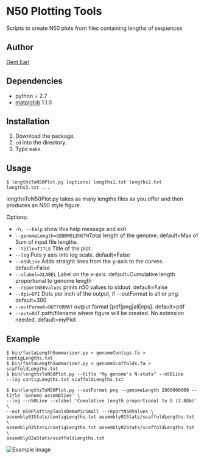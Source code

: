 # N50 Plotting Tools
Scripts to create N50 plots from files containing lengths of sequences

## Author
[Dent Earl](https://github.com/dentearl/)

## Dependencies
* python = 2.7
* [matplotlib](http://matplotlib.sourceforge.net/) 1.1.0

## Installation
1. Download the package.
2. <code>cd</code> into the directory.
3. Type <code>make</code>.

## Usage
<code>$ lengthsToN50Plot.py [options] lengths1.txt lengths2.txt lengths3.txt ... </code>

lengthsToN50Plot.py takes as many lengths files as you offer and then produces an N50 style figure.


Options:

* <code>-h, --help</code>            show this help message and exit
* <code>--genomeLength=GENOMELENGTH</code>Total length of the genome. default=Max of Sum of input file lengths.
* <code>--title=TITLE</code>         Title of the plot.
* <code>--log</code>                 Puts y axis into log scale. default=False
* <code>--n50Line</code>             Adds straight lines from the y-axis to the curves. default=False
* <code>--xlabel=XLABEL</code>       Label on the x-axis. default=Cumulative length proportional to genome length
* <code>--reportN50Values</code>     prints n50 values to stdout. default=False
* <code>--dpi=DPI</code>             Dots per inch of the output, if --outFormat is all or png. default=300
* <code>--outFormat=OUTFORMAT</code> output format [pdf|png|all|eps]. default=pdf
* <code>--out=OUT</code>             path/filename where figure will be created. No extension needed. default=myPlot


## Example

<code>$ bin/fastaLengthSummarizer.py < genomeContigs.fa  > contigLengths.txt</code>  
<code>$ bin/fastaLengthSummarizer.py < genomeScaffolds.fa  > scaffoldLengths.txt</code>  
<code>$ bin/lengthsToN50Plot.py --title "My genome's N-stats" --n50Line --log contigLengths.txt scaffoldLengths.txt</code>  

    $ bin/lengthsToN50Plot.py --outFormat png --genomeLength 2800000000 --title 'Genome assemblies' \
    --log --n50Line --xlabel 'Cumulative length proportional to G (2.8Gb)' \
    --out n50PlottingToolsDemoPicSmall --reportN50Values \
    assembly01Stats/contigLengths.txt assembly01Stats/scaffoldLengths.txt \
    assembly02Stats/contigLengths.txt assembly02Stats/scaffoldLengths.txt \
    assembly02aStats/scaffoldLengths.txt  

![Example image](http://compbio.soe.ucsc.edu/assemblathon1/n50PlottingToolsDemoPicSmall.png)
